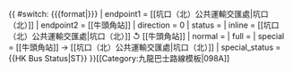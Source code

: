 {{ #switch: {{{format|}}}
  | endpoint1 = [[坑口（北）公共運輸交匯處|坑口（北）]]
  | endpoint2 = [[牛頭角站]]
  | direction = 0
  | status =
  | inline = [[坑口（北）公共運輸交匯處|坑口（北）]] ↺ [[牛頭角站]]
  | normal =
  | full =
  | special = [[牛頭角站]] → [[坑口（北）公共運輸交匯處|坑口（北）]]
  | special_status = {{HK Bus Status|ST}}
}}<noinclude>[[Category:九龍巴士路線模板|098A]]</noinclude>
